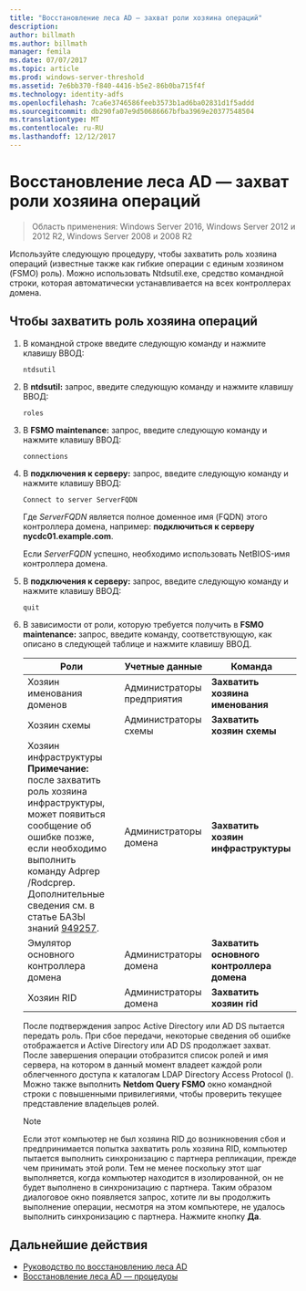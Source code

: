 ```yaml
---
title: "Восстановление леса AD — захват роли хозяина операций"
description: 
author: billmath
ms.author: billmath
manager: femila
ms.date: 07/07/2017
ms.topic: article
ms.prod: windows-server-threshold
ms.assetid: 7e6bb370-f840-4416-b5e2-86b0ba715f4f
ms.technology: identity-adfs
ms.openlocfilehash: 7ca6e3746586feeb3573b1ad6ba02831d1f5addd
ms.sourcegitcommit: db290fa07e9d50686667bfba3969e20377548504
ms.translationtype: MT
ms.contentlocale: ru-RU
ms.lasthandoff: 12/12/2017
---
```

# <a name="ad-forest-recovery---seizing-an-operations-master-role"></a>Восстановление леса AD — захват роли хозяина операций  

>Область применения: Windows Server 2016, Windows Server 2012 и 2012 R2, Windows Server 2008 и 2008 R2

 Используйте следующую процедуру, чтобы захватить роль хозяина операций (известные также как гибкие операции с единым хозяином (FSMO) роль). Можно использовать Ntdsutil.exe, средство командной строки, которая автоматически устанавливается на всех контроллерах домена.  
  
## <a name="to-seize-an-operations-master-role"></a>Чтобы захватить роль хозяина операций  
  
1.  В командной строке введите следующую команду и нажмите клавишу ВВОД:  
  
    ```  
    ntdsutil  
    ```  
  
2.  В **ntdsutil:** запрос, введите следующую команду и нажмите клавишу ВВОД:  
  
    ```  
    roles  
    ```  
  
3.  В **FSMO maintenance:** запрос, введите следующую команду и нажмите клавишу ВВОД:  
  
    ```  
    connections  
    ```  
  
4.  В **подключения к серверу:** запрос, введите следующую команду и нажмите клавишу ВВОД:  
  
    ```  
    Connect to server ServerFQDN  
    ```  
  
     Где *ServerFQDN* является полное доменное имя (FQDN) этого контроллера домена, например: **подключиться к серверу nycdc01.example.com**.  
  
     Если *ServerFQDN* успешно, необходимо использовать NetBIOS-имя контроллера домена.  
  
5.  В **подключения к серверу:** запрос, введите следующую команду и нажмите клавишу ВВОД:  
  
    ```  
    quit  
    ```  
  
6.  В зависимости от роли, которую требуется получить в **FSMO maintenance:** запрос, введите команду, соответствующую, как описано в следующей таблице и нажмите клавишу ВВОД.  
  
    |Роли|Учетные данные|Команда|  
    |----------|-----------------|-------------|  
    |Хозяин именования доменов|Администраторы предприятия|**Захватить хозяина именования**|  
    |Хозяин схемы|Администраторы схемы|**Захватить хозяин схемы**|  
    |Хозяин инфраструктуры **Примечание:** после захватить роль хозяина инфраструктуры, может появиться сообщение об ошибке позже, если необходимо выполнить команду Adprep /Rodcprep. Дополнительные сведения см. в статье БАЗЫ знаний [949257](https://support.microsoft.com/kb/949257).|Администраторы домена|**Захватить хозяин инфраструктуры**|  
    |Эмулятор основного контроллера домена|Администраторы домена|**Захватить основного контроллера домена**|  
    |Хозяин RID|Администраторы домена|**Захватить хозяин rid**|  
  
     После подтверждения запрос Active Directory или AD DS пытается передать роль. При сбое передачи, некоторые сведения об ошибке отображается и Active Directory или AD DS продолжает захват. После завершения операции отобразится список ролей и имя сервера, на котором в данный момент владеет каждой роли облегченного доступа к каталогам LDAP Directory Access Protocol (). Можно также выполнить **Netdom Query FSMO** окно командной строки с повышенными привилегиями, чтобы проверить текущее представление владельцев ролей.  
  
    > [!NOTE]
    >  Если этот компьютер не был хозяина RID до возникновения сбоя и предпринимается попытка захватить роль хозяина RID, компьютер пытается выполнить синхронизацию с партнера репликации, прежде чем принимать этой роли. Тем не менее поскольку этот шаг выполняется, когда компьютер находится в изолированной, он не будет выполнено в синхронизацию с партнера. Таким образом диалоговое окно появляется запрос, хотите ли вы продолжить выполнение операции, несмотря на этом компьютере, не удалось выполнить синхронизацию с партнера. Нажмите кнопку **Да**.  
  
## <a name="next-steps"></a>Дальнейшие действия

- [Руководство по восстановлению леса AD](AD-Forest-Recovery-Guide.md)
- [Восстановление леса AD — процедуры](AD-Forest-Recovery-Procedures.md)
